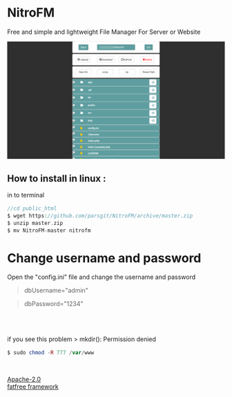 # NitroFM
Free and simple and lightweight  File Manager For Server or Website

![NitroFM Screenshot](https://github.com/parsgit/NitroFM/blob/master/scr/nitroFileManager.png)

How to install in linux  : 
-
in to terminal
```php
//cd public_html
$ wget https://github.com/parsgit/NitroFM/archive/master.zip
$ unzip master.zip
$ mv NitroFM-master nitrofm
```

# Change username and password
Open the "config.ini" file and change the username and password 

 > dbUsername="admin"
 
 > dbPassword="1234"

 <br/><br/><br/>
 if you see this problem > mkdir(): Permission denied
 ```php
 $ sudo chmod -R 777 /var/www
 ```
 
 <br/>

 [Apache-2.0](https://github.com/parsgit/NitroFM/blob/master/LICENSE)
 <br/>
 [fatfree framework](https://fatfreeframework.com)
